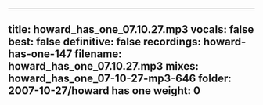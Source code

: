 
---
title: howard_has_one_07.10.27.mp3
vocals: false
best: false
definitive: false
recordings: howard-has-one-147
filename: howard_has_one_07.10.27.mp3
mixes: howard_has_one_07-10-27-mp3-646
folder: 2007-10-27/howard has one
weight: 0
---
